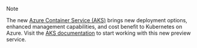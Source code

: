 > [!NOTE]
> The new [Azure Container Service (AKS)](../articles/aks/intro-kubernetes.md) brings new deployment options, enhanced management capabilities, and cost benefit to Kubernetes on Azure. Visit the [AKS documentation](../articles/aks/intro-kubernetes.md) to start working with this new preview service.  
>
